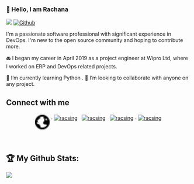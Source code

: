 ### 👋 Hello, I am Rachana 
![](https://visitor-badge.laobi.icu/badge?page_id=racsing.racsing) [![Github](https://img.shields.io/github/followers/racsing?label=Followers&logo=Github)](https://github.com/racsing)


I'm a passionate software professional with significant experience in DevOps. I'm new to the open source community and hoping to contribute more.

🚘 I began my career in April 2019 as a project engineer at Wipro Ltd, where I worked on ERP and DevOps related projects.

🌱 I’m currently learning Python . 
👯 I’m looking to collaborate with anyone on any project.

## Connect with me 
<p align="center">
<a href="https://racsing.github.io/" target="_blank" rel="noopener noreferrer"><img src="https://raw.githubusercontent.com/iconic/open-iconic/master/svg/globe.svg" alt="racsing" height="40" style="vertical-align:top; margin:4px"> </a>
<a href="https://linkedin.com/in/racsing" target="_blank" rel="noopener noreferrer"> <img src="https://cdn.jsdelivr.net/npm/simple-icons@v3/icons/linkedin.svg" alt="racsing" height="40" style="vertical-align:top; margin:4px"></a>
<a href="mailto:rachanas.work@gmail.com"> <img src="https://cdn.jsdelivr.net/npm/simple-icons@v3/icons/gmail.svg" alt="racsing" height="40" style="vertical-align:top; margin:4px"></a>
<a href="https://twitter.com/_racsing" target="_blank" rel="noopener noreferrer"> <img src="https://cdn.jsdelivr.net/npm/simple-icons@v3/icons/twitter.svg" alt="racsing" height="40" style="vertical-align:top; margin:4px"> </a>
<a href="https://instagram.com/_racsing" target="_blank" rel="noopener noreferrer"> <img src="https://cdn.jsdelivr.net/npm/simple-icons@v3/icons/instagram.svg" alt="racsing" height="40" style="vertical-align:top; margin:4px"> </a>
</p>
<br />

## :trophy: My Github Stats:

<div>
<a href="https://github-readme-stats.vercel.app/api?username=racsing&theme=buefy">
  <img  align="left" src="https://github-readme-stats.vercel.app/api?username=CharalambosIoannou&count_private=true&show_icons=true&theme=tokyonight" />
</a>
<!--
<a href="https://github-readme-stats.vercel.app/api/top-langs/?username=racsing&hide=php&theme=buefy">
  <img align="left" src="https://github-readme-stats.vercel.app/api/top-langs/?username=racsing&hide=php&theme=buefy"/>
</a>
-->
</div>


